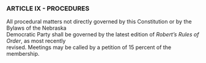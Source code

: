 ### ARTICLE IX - PROCEDURES

All procedural matters not directly governed by this Constitution or by the Bylaws of the Nebraska  
Democratic Party shall be governed by the latest edition of _Robert’s Rules of Order_, as most recently  
revised. Meetings may be called by a petition of 15 percent of the membership.

